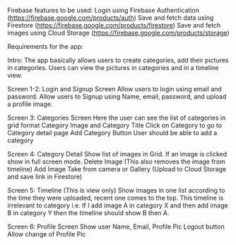 Firebase features to be used:
Login using Firebase Authentication (https://firebase.google.com/products/auth)
Save and fetch data using Firestore (https://firebase.google.com/products/firestore)
Save and fetch images using Cloud Storage (https://firebase.google.com/products/storage)

Requirements for the app:

Intro: The app basically allows users to create categories, add their pictures in categories. Users can view the pictures in categories and in a timeline view.

Screen 1-2: Login and  Signup Screen
Allow users to login using email and password.
Allow users to Signup using Name, email, password, and upload a profile image.

Screen 3: Categories Screen
Here the user can see the list of categories in grid format
Category Image and Category Title
Click on Category to go to Category detail page
Add Category Button
User should be able to add a category 

Screen 4: Category Detail
Show list of images in Grid.
If an image is clicked show in full screen mode.
Delete Image (This also removes the image from timeline)
Add Image 
Take from camera or Gallery (Upload to Cloud Storage and save link in Firestore)

Screen 5: Timeline (This is view only)
Show images in one list according to the time they were uploaded, recent one comes to the top.
This timeline is irrelevant to category i.e. If I add image A in category X and then add image B in category Y then the timeline should show B then A.

Screen 6: Profile Screen
Show user Name,  Email, Profile Pic
Logout button
Allow change of Profile Pic
